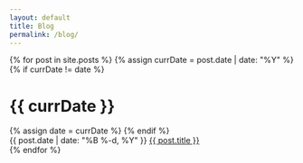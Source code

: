 ```yaml
---
layout: default
title: Blog
permalink: /blog/
---
```


<div class="custom-container">
  {% for post in site.posts %} {% assign currDate = post.date | date: "%Y" %} {%
  if currDate != date %}
  <h1 class="archive-year">{{ currDate }}</h1>
  {% assign date = currDate %} {% endif %}
  <div class="archive-item">
    <span class="post-date archive-date"
      >{{ post.date | date: "%B %-d, %Y" }}</span
    >
    <a href="{{ post.url | relative_url }}" class="archive-title"
      >{{ post.title }}</a
    >
  </div>
  {% endfor %}
</div>

